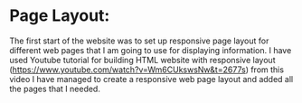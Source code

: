 # Page Layout:
The first start of the website was to set up responsive page layout 
for different web pages that I am going to use for displaying information.
I have used Youtube tutorial for building HTML website with responsive layout 
(https://www.youtube.com/watch?v=Wm6CUkswsNw&t=2677s) from this video 
I have managed to create a responsive web page layout and added all the pages that I needed.


